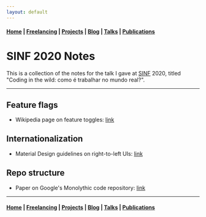 ```yaml
---
layout: default
---
```


#### [Home](/) | [Freelancing](/freelancing) |  [Projects](/projects) | [Blog](/blog) | [Talks](/talks) | [Publications](/publications)

# SINF 2020 Notes

This is a collection of the notes for the talk I gave at [SINF](https://sinf.pt) 2020, titled "Coding in the wild: como é trabalhar no mundo real?".

---

## Feature flags

* Wikipedia page on feature toggles: [link](https://en.wikipedia.org/wiki/Feature_toggle)

## Internationalization

* Material Design guidelines on right-to-left UIs: [link](https://material.io/design/usability/bidirectionality.html#mirroring-layout)

## Repo structure

* Paper on Google's Monolythic code repository: [link](https://research.google/pubs/pub45424/)

---

#### [Home](/) | [Freelancing](/freelancing) |  [Projects](/projects) | [Blog](/blog) | [Talks](/talks) | [Publications](/publications)
